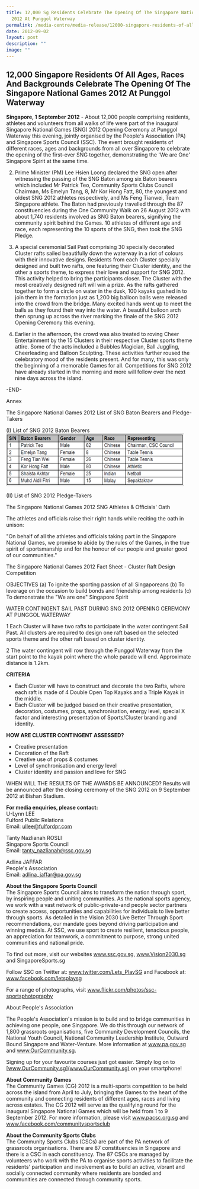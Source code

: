 ```yaml
---
title: 12,000 Sg Residents Celebrate The Opening Of The Singapore National Games
  2012 At Punggol Waterway
permalink: /media-centre/media-release/12000-singapore-residents-of-all-ages-races-and-backgrounds/
date: 2012-09-02
layout: post
description: ""
image: ""
---
```

## **12,000 Singapore Residents Of All Ages, Races And Backgrounds Celebrate The Opening Of The Singapore National Games 2012 At Punggol Waterway**

	
**Singapore, 1 September 2012** - About 12,000 people comprising residents, athletes and volunteers from all walks of life were part of the inaugural Singapore National Games (SNG) 2012 Opening Ceremony at Punggol Waterway this evening, jointly organised by the People's Association (PA) and Singapore Sports Council (SSC). The event brought residents of different races, ages and backgrounds from all over Singapore to celebrate the opening of the first-ever SNG together, demonstrating the 'We are One' Singapore Spirit at the same time.

2. Prime Minister (PM) Lee Hsien Loong declared the SNG open after witnessing the passing of the SNG Baton among six Baton bearers which included Mr Patrick Teo, Community Sports Clubs Council Chairman, Ms Emelyn Tang, 8, Mr Kor Hong Fatt, 80, the youngest and oldest SNG 2012 athletes respectively, and Ms Feng Tianwei, Team Singapore athlete. The Baton had previously travelled through the 87 constituencies during the One Community Walk on 26 August 2012 with about 1,740 residents involved as SNG Baton bearers, signifying the community spirit behind the Games. 10 athletes of different age and race, each representing the 10 sports of the SNG, then took the SNG Pledge.

3. A special ceremonial Sail Past comprising 30 specially decorated Cluster rafts sailed beautifully down the waterway in a riot of colours with their innovative designs. Residents from each Cluster specially designed and built two rafts, one featuring their Cluster identity, and the other a sports theme, to express their love and support for SNG 2012. This activity helped to bring the participants closer. The Cluster with the most creatively designed raft will win a prize. As the rafts gathered together to form a circle on water in the dusk, 100 kayaks gushed in to join them in the formation just as 1,200 big balloon balls were released into the crowd from the bridge. Many excited hands went up to meet the balls as they found their way into the water. A beautiful balloon arch then sprung up across the river marking the finale of the SNG 2012 Opening Ceremony this evening.

4. Earlier in the afternoon, the crowd was also treated to roving Cheer Entertainment by the 15 Clusters in their respective Cluster sports theme attire. Some of the acts included a Bubbles Magician, Ball Juggling, Cheerleading and Balloon Sculpting. These activities further roused the celebratory mood of the residents present. And for many, this was only the beginning of a memorable Games for all. Competitions for SNG 2012 have already started in the morning and more will follow over the next nine days across the island.

-END-

Annex

The Singapore National Games 2012
List of SNG Baton Bearers and Pledge-Takers

(I) List of SNG 2012 Baton Bearers
![](/images/Media%20Centre/Media%20Release/2012/Sep/12000SGRESIDENTSOFALLAGESRACESANDBKGDSCELEBRATEOPENINGSGNATIONALGAMES2012ATMainPar0040Imagegif.gif)


(II) List of SNG 2012 Pledge-Takers




The Singapore National Games 2012
SNG Athletes & Officials' Oath

The athletes and officials raise their right hands while reciting the oath in unison:

"On behalf of all the athletes and officials taking part in the Singapore National Games, we promise to abide by the rules of the Games, in the true spirit of sportsmanship and for the honour of our people and greater good of our communities."

The Singapore National Games 2012
Fact Sheet - Cluster Raft Design Competition

OBJECTIVES
(a) To ignite the sporting passion of all Singaporeans
(b) To leverage on the occasion to build bonds and friendship among residents
(c) To demonstrate the "We are one" Singapore Spirit

WATER CONTINGENT SAIL PAST DURING SNG 2012 OPENING CEREMONY AT PUNGGOL WATERWAY

1 Each Cluster will have two rafts to participate in the water contingent Sail Past. All clusters are required to design one raft based on the selected sports theme and the other raft based on cluster identity.

2 The water contingent will row through the Punggol Waterway from the start point to the kayak point where the whole parade will end. Approximate distance is 1.2km.

**CRITERIA**
* Each Cluster will have to construct and decorate the two Rafts, where each raft is made of 4 Double Open Top Kayaks and a Triple Kayak in the middle.
* Each Cluster will be judged based on their creative presentation, decoration, costumes, props, synchronisation, energy level, special X factor and interesting presentation of Sports/Cluster branding and identity.

**HOW ARE CLUSTER CONTINGENT ASSESSED?**
* Creative presentation
* Decoration of the Raft
* Creative use of props & costumes
* Level of synchronisation and energy level
* Cluster identity and passion and love for SNG

WHEN WILL THE RESULTS OF THE AWARDS BE ANNOUNCED?
Results will be announced after the closing ceremony of the SNG 2012 on 9 September 2012 at Bishan Stadium.


**For media enquiries, please contact:**
<br>
U-Lynn LEE
<br>Fulford Public Relations 
<br>Email: ullee@fulfordpr.com

Tanty Nazlianah ROSLI 
<br>Singapore Sports Council 
<br>Email: tanty_nazlianah@ssc.gov.sg

Adlina JAFFAR
<br>People's Association
<br>Email: adlina_jaffar@pa.gov.sg


**About the Singapore Sports Council**
<br>
The Singapore Sports Council aims to transform the nation through sport, by inspiring people and uniting communities. As the national sports agency, we work with a vast network of public-private-and people sector partners to create access, opportunities and capabilities for individuals to live better through sports. As detailed in the Vision 2030 Live Better Through Sport recommendations, our mandate goes beyond driving participation and winning medals. At SSC, we use sport to create resilient, tenacious people, an appreciation for teamwork, a commitment to purpose, strong united communities and national pride.

To find out more, visit our websites www.ssc.gov.sg, www.Vision2030.sg and SingaporeSports.sg

Follow SSC on Twitter at: www.twitter.com/Lets_PlaySG and Facebook at: www.facebook.com/letsplaysg

For a range of photographs, visit www.flickr.com/photos/ssc-sportsphotography

About People's Association

The People's Association's mission is to build and to bridge communities in achieving one people, one Singapore. We do this through our network of 1,800 grassroots organisations, five Community Development Councils, the National Youth Council, National Community Leadership Institute, Outward Bound Singapore and Water-Venture. More information at www.pa.gov.sg and www.OurCommunity.sg.



Signing up for your favourite courses just got easier. Simply log on to [www.OurCommunity.sg](www.OurCommunity.sg) on your smartphone!

**About Community Games**
<br>
The Community Games (CG) 2012 is a multi-sports competition to be held across the island from April to July, bringing the Games to the heart of the community and connecting residents of different ages, races and living across estates. The CG 2012 will serve as the qualifying round for the inaugural Singapore National Games which will be held from 1 to 9 September 2012. For more information, please visit www.pacsc.org.sg and www.facebook.com/communitysportsclub

**About the Community Sports Clubs**
<br>The Community Sports Clubs (CSCs) are part of the PA network of grassroots organisations. There are 87 constituencies in Singapore and there is a CSC in each constituency. The 87 CSCs are managed by volunteers who work with the PA to organise sports activities to facilitate the residents' participation and involvement as to build an active, vibrant and socially connected community where residents are bonded and communities are connected through community sports.